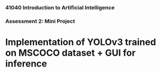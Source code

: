 ### 41040 Introduction to Artificial Intelligence
### Assessment 2: Mini Project

# Implementation of YOLOv3 trained on MSCOCO dataset + GUI for inference
